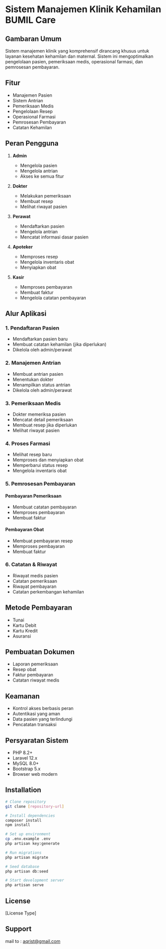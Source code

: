 # Sistem Manajemen Klinik Kehamilan BUMIL Care

## Gambaran Umum
Sistem manajemen klinik yang komprehensif dirancang khusus untuk layanan kesehatan kehamilan dan maternal. Sistem ini mengoptimalkan pengelolaan pasien, pemeriksaan medis, operasional farmasi, dan pemrosesan pembayaran.

## Fitur
- Manajemen Pasien
- Sistem Antrian
- Pemeriksaan Medis
- Pengelolaan Resep
- Operasional Farmasi
- Pemrosesan Pembayaran
- Catatan Kehamilan

## Peran Pengguna
1. **Admin**
   - Mengelola pasien
   - Mengelola antrian
   - Akses ke semua fitur

2. **Dokter**
   - Melakukan pemeriksaan
   - Membuat resep
   - Melihat riwayat pasien

3. **Perawat**
   - Mendaftarkan pasien
   - Mengelola antrian
   - Mencatat informasi dasar pasien

4. **Apoteker**
   - Memproses resep
   - Mengelola inventaris obat
   - Menyiapkan obat

5. **Kasir**
   - Memproses pembayaran
   - Membuat faktur
   - Mengelola catatan pembayaran

## Alur Aplikasi

### 1. Pendaftaran Pasien
- Mendaftarkan pasien baru
- Membuat catatan kehamilan (jika diperlukan)
- Dikelola oleh admin/perawat

### 2. Manajemen Antrian
- Membuat antrian pasien
- Menentukan dokter
- Menampilkan status antrian
- Dikelola oleh admin/perawat

### 3. Pemeriksaan Medis
- Dokter memeriksa pasien
- Mencatat detail pemeriksaan
- Membuat resep jika diperlukan
- Melihat riwayat pasien

### 4. Proses Farmasi
- Melihat resep baru
- Memproses dan menyiapkan obat
- Memperbarui status resep
- Mengelola inventaris obat

### 5. Pemrosesan Pembayaran
#### Pembayaran Pemeriksaan
- Membuat catatan pembayaran
- Memproses pembayaran
- Membuat faktur

#### Pembayaran Obat
- Membuat pembayaran resep
- Memproses pembayaran
- Membuat faktur

### 6. Catatan & Riwayat
- Riwayat medis pasien
- Catatan pemeriksaan
- Riwayat pembayaran
- Catatan perkembangan kehamilan

## Metode Pembayaran
- Tunai
- Kartu Debit
- Kartu Kredit
- Asuransi

## Pembuatan Dokumen
- Laporan pemeriksaan
- Resep obat
- Faktur pembayaran
- Catatan riwayat medis

## Keamanan
- Kontrol akses berbasis peran
- Autentikasi yang aman
- Data pasien yang terlindungi
- Pencatatan transaksi

## Persyaratan Sistem
- PHP 8.2+
- Laravel 12.x
- MySQL 8.0+
- Bootstrap 5.x
- Browser web modern

## Installation
```bash
# Clone repository
git clone [repository-url]

# Install dependencies
composer install
npm install

# Set up environment
cp .env.example .env
php artisan key:generate

# Run migrations
php artisan migrate

# Seed database
php artisan db:seed

# Start development server
php artisan serve
```

## License
[License Type]

## Support
mail to : aqrist@gmail.com